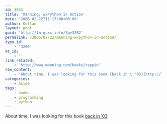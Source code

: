 ```yaml
---
id: 3262
title: 'Manning; wxPython in Action'
date: '2006-02-22T11:17:00+00:00'
author: Kellan
layout: post
guid: 'http://lm.quxx.info/?p=3262'
permalink: /2006/02/22/manning-wxpython-in-action/
typo_id:
    - '3260'
mt_id:
    - ''
link_related:
    - 'http://www.manning.com/books/rappin'
raw_content:
    - 'About time, I was looking for this book [back in \''03](http://laughingmeme.org/articles/2003/11/17/wxpython-book)'
categories:
    - Aside
tags:
    - books
    - programming
    - python
---
```


About time, I was looking for this book [back in ’03](http://laughingmeme.org/articles/2003/11/17/wxpython-book)